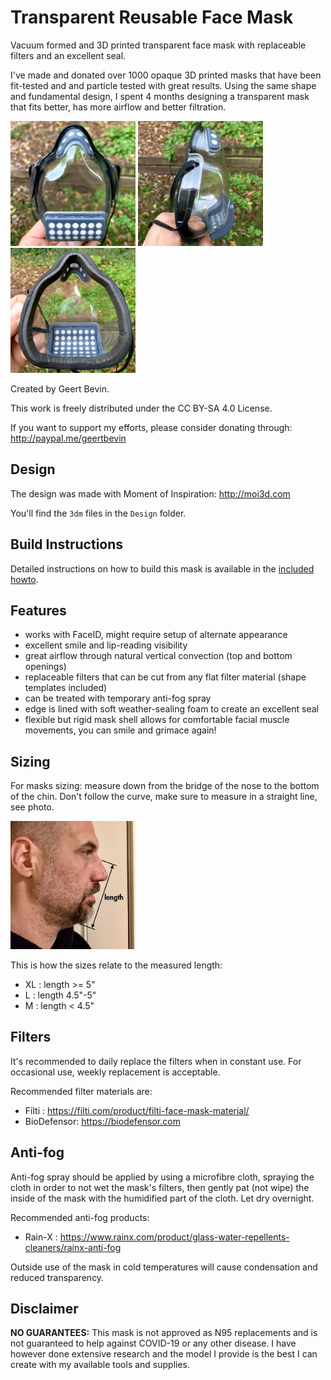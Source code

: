 # Transparent Reusable Face Mask

Vacuum formed and 3D printed transparent face mask with replaceable filters and an excellent seal.

I've made and donated over 1000 opaque 3D printed masks that have been fit-tested and and particle tested with great results. Using the same shape and fundamental design, I spent 4 months designing a transparent mask that fits better, has more airflow and better filtration.

<img src="Pictures/mask_front.jpg" width="200"> <img src="Pictures/mask_side.jpg" width="200"> <img src="Pictures/mask_rear.jpg" width="200">

Created by Geert Bevin.

This work is freely distributed under the CC BY-SA 4.0 License.

If you want to support my efforts, please consider donating through:
http://paypal.me/geertbevin

## Design

The design was made with Moment of Inspiration: http://moi3d.com

You'll find the `3dm` files in the `Design` folder.

## Build Instructions

Detailed instructions on how to build this mask is available in the [included howto](https://htmlpreview.github.io/?https://github.com/gbevin/transparent-face-mask/blob/master/Instructions/howto.html).

## Features

* works with FaceID, might require setup of alternate appearance
* excellent smile and lip-reading visibility
* great airflow through natural vertical convection (top and bottom openings)
* replaceable filters that can be cut from any flat filter material (shape templates included)
* can be treated with temporary anti-fog spray
* edge is lined with soft weather-sealing foam to create an excellent seal
* flexible but rigid mask shell allows for comfortable facial muscle movements, you can smile and grimace again!

## Sizing

For masks sizing: measure down from the bridge of the nose to the bottom of the chin. Don't follow the curve, make sure to measure in a straight line, see photo.

<img src="Pictures/mask_sizing.jpg" width="200">

This is how the sizes relate to the measured length:
* XL : length >= 5"
* L : length 4.5"-5"
* M : length < 4.5"

## Filters

It's recommended to daily replace the filters when in constant use.
For occasional use, weekly replacement is acceptable.

Recommended filter materials are:
* Filti : https://filti.com/product/filti-face-mask-material/
* BioDefensor: https://biodefensor.com

## Anti-fog

Anti-fog spray should be applied by using a microfibre cloth, spraying the cloth in order to not wet the mask's filters, then gently pat (not wipe) the inside of the mask with the humidified part of the cloth. Let dry overnight.

Recommended anti-fog products:
* Rain-X : https://www.rainx.com/product/glass-water-repellents-cleaners/rainx-anti-fog

Outside use of the mask in cold temperatures will cause condensation and reduced transparency.

## Disclaimer

**NO GUARANTEES:** This mask is not approved as N95 replacements and is not guaranteed to help against COVID-19 or any other disease. I have however done extensive research and the model I provide is the best I can create with my available tools and supplies.
